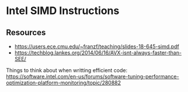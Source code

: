 Intel SIMD Instructions
=======================



## Resources

- https://users.ece.cmu.edu/~franzf/teaching/slides-18-645-simd.pdf
- https://techblog.lankes.org/2014/06/16/AVX-isnt-always-faster-than-SEE/

Things to think about when writting efficient code:
https://software.intel.com/en-us/forums/software-tuning-performance-optimization-platform-monitoring/topic/280882
